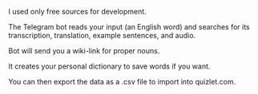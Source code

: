 I used only free sources for development.

The Telegram bot reads your input (an English word)
and searches for its transcription, translation, example sentences, and audio.

Bot will send you a wiki-link for proper nouns.

It creates your personal dictionary to save words if you want.

You can then export the data as a .csv file to import into quizlet.com.
